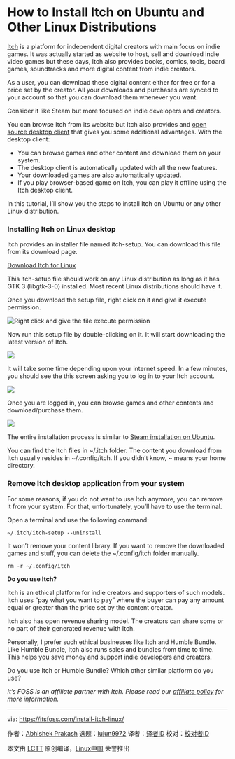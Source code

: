 [#]: collector: (lujun9972)
[#]: translator: ( )
[#]: reviewer: ( )
[#]: publisher: ( )
[#]: url: ( )
[#]: subject: (How to Install Itch on Ubuntu and Other Linux Distributions)
[#]: via: (https://itsfoss.com/install-itch-linux/)
[#]: author: (Abhishek Prakash https://itsfoss.com/author/abhishek/)

How to Install Itch on Ubuntu and Other Linux Distributions
======

[Itch][1] is a platform for independent digital creators with main focus on indie games. It was actually started as website to host, sell and download indie video games but these days, Itch also provides books, comics, tools, board games, soundtracks and more digital content from indie creators.

As a user, you can download these digital content either for free or for a price set by the creator. All your downloads and purchases are synced to your account so that you can download them whenever you want.

Consider it like Steam but more focused on indie developers and creators.

You can browse Itch from its website but Itch also provides and [open source desktop client][2] that gives you some additional advantages. With the desktop client:

  * You can browse games and other content and download them on your system.
  * The desktop client is automatically updated with all the new features.
  * Your downloaded games are also automatically updated.
  * If you play browser-based game on Itch, you can play it offline using the Itch desktop client.



In this tutorial, I’ll show you the steps to install Itch on Ubuntu or any other Linux distribution.

### Installing Itch on Linux desktop

Itch provides an installer file named itch-setup. You can download this file from its download page.

[Download Itch for Linux][3]

This itch-setup file should work on any Linux distribution as long as it has GTK 3 (libgtk-3-0) installed. Most recent Linux distributions should have it.

Once you download the setup file, right click on it and give it execute permission.

![Right click and give the file execute permission][4]

Now run this setup file by double-clicking on it. It will start downloading the latest version of Itch.

![][5]

It will take some time depending upon your internet speed. In a few minutes, you should see the this screen asking you to log in to your Itch account.

![][6]

Once you are logged in, you can browse games and other contents and download/purchase them.

![][7]

The entire installation process is similar to [Steam installation on Ubuntu][8].

You can find the Itch files in ~/.itch folder. The content you download from Itch usually resides in ~/.config/itch. If you didn’t know, ~ means your home directory.

### Remove Itch desktop application from your system

For some reasons, if you do not want to use Itch anymore, you can remove it from your system. For that, unfortunately, you’ll have to use the terminal.

Open a terminal and use the following command:

```
~/.itch/itch-setup --uninstall
```

It won’t remove your content library. If you want to remove the downloaded games and stuff, you can delete the ~/.config/itch folder manually.

```
rm -r ~/.config/itch
```

**Do you use Itch?**

Itch is an ethical platform for indie creators and supporters of such models. Itch uses “pay what you want to pay” where the buyer can pay any amount equal or greater than the price set by the content creator.

Itch also has open revenue sharing model. The creators can share some or no part of their generated revenue with Itch.

Personally, I prefer such ethical businesses like Itch and Humble Bundle. Like Humble Bundle, Itch also runs sales and bundles from time to time. This helps you save money and support indie developers and creators.

Do you use Itch or Humble Bundle? Which other similar platform do you use?

_It’s FOSS is an affiliate partner with Itch. Please read our [affiliate policy][9] for more information._

--------------------------------------------------------------------------------

via: https://itsfoss.com/install-itch-linux/

作者：[Abhishek Prakash][a]
选题：[lujun9972][b]
译者：[译者ID](https://github.com/译者ID)
校对：[校对者ID](https://github.com/校对者ID)

本文由 [LCTT](https://github.com/LCTT/TranslateProject) 原创编译，[Linux中国](https://linux.cn/) 荣誉推出

[a]: https://itsfoss.com/author/abhishek/
[b]: https://github.com/lujun9972
[1]: https://itch.io/?ac=ywUpyBMGXvG
[2]: https://github.com/itchio/itch
[3]: https://itch.io/app
[4]: https://i0.wp.com/itsfoss.com/wp-content/uploads/2020/08/itch-installer-linux.png?ssl=1
[5]: https://i1.wp.com/itsfoss.com/wp-content/uploads/2020/08/installing-itch-linux.jpg?ssl=1
[6]: https://i0.wp.com/itsfoss.com/wp-content/uploads/2020/08/itch-running-linux.jpg?ssl=1
[7]: https://i0.wp.com/itsfoss.com/wp-content/uploads/2020/08/itch-game-page.png?resize=800%2C441&ssl=1
[8]: https://itsfoss.com/install-steam-ubuntu-linux/
[9]: https://itsfoss.com/affiliate-policy/
